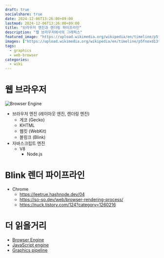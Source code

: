 ```yaml
---
draft: true
socialshare: true
date: 2024-12-06T13:26:00+09:00
lastmod: 2024-12-06T13:26:00+09:00
title: "브라우저 엔진과 렌더링 파이프라인"
description: "웹 브라우저에서의 그래픽스"
featured_image: "https://upload.wikimedia.org/wikipedia/en/timeline/p5fnoxd13tfvmrtxgy91nph8fruz54p.png"
images: ["https://upload.wikimedia.org/wikipedia/en/timeline/p5fnoxd13tfvmrtxgy91nph8fruz54p.png"]
tags:
  - graphics
  - web-browser
categories:
  - wiki
---
```


# 웹 브라우저

![Browser Engine](https://upload.wikimedia.org/wikipedia/en/timeline/p5fnoxd13tfvmrtxgy91nph8fruz54p.png)

- 브라우저 엔진 (레이아웃 엔진, 렌더링 엔진)
  - 게코 (Gecko)
  - KHTML
  - 웹킷 (WebKit)
  - 블링크 (Blink)
- 자바스크립트 엔진
  - V8
    - Node.js

# Blink 렌더 파이프라인

- Chrome
  - https://leetrue.hashnode.dev/04
  - https://so-so.dev/web/browser-rendering-process/
  - https://nuck.tistory.com/124?category=1260216

# 더 읽을거리

- [Browser Engine](https://en.wikipedia.org/wiki/Browser_engine)
- [JavaScript engine](https://en.wikipedia.org/wiki/JavaScript_engine)
- [Graphics pipeline](https://en.wikipedia.org/wiki/Graphics_pipeline)
